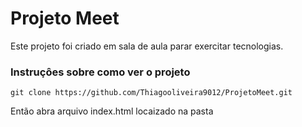 # Projeto Meet

Este projeto foi criado em sala de aula parar exercitar tecnologias.

### Instruçôes sobre como ver o projeto <!-- ``` graduação dos tamanhos do título -->

```shell
git clone https://github.com/Thiagooliveira9012/ProjetoMeet.git
```
Então abra arquivo index.html locaizado na pasta


